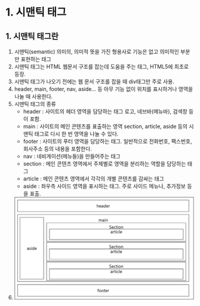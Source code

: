 # 1. 시맨틱 태그
## 1. 시맨틱 태그란
1. 시맨틱(semantic) 의미의, 의미적 뜻을 가진 형용사로 기능은 없고 의미적인 부분만 표현하는 태그
2. 시맨틱 태그는 HTML 웹문서 구조를 잡는데 도움을 주는 태그, HTML5에 최초로 등장.
3. 시맨틱 태그가 나오기 전에는 웹 문서 구조를 잡을 때 div태그만 주로 사용.
4. header, main, footer, nav, aside... 등 아무 기능 없이 위치를 표시하거나 영역을 나눌 때 사용한다.
5. 시맨틱 태그의 종류
    - header : 사이트의 헤더 영역을 담당하는 태그
               로고, 네브바(메뉴바), 검색창 등이 포함.
    - main : 사이트의 메인 콘텐츠를 표출하는 영역
             section, article, aside 등의 시맨틱 태그로 다시 한 번 영역을 나눌 수 있다.
    - footer : 사이트의 푸터 영역을 담당하는 태그. 일반적으로 전화번호, 팩스번호, 회사주소 등의 내용을 포함한다.
    - nav : 네비게이션(메뉴들)을 만들어주는 태그
    - section : 메인 콘텐츠 영역에서 주제별로 영역을 분리하는 역할을 담당하는 태그
    - article : 메인 콘텐츠 영역에서 각각의 개별 콘텐츠를 감싸는 태그
    - aside : 좌우측 사이드 영역을 표시하는 태그. 주로 사이드 메뉴나, 추가정보 등을 표출.
6. <img src="시맨틱태그의 웹 구조.jpg">